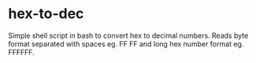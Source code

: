 # hex-to-dec
Simple shell script in bash to convert hex to decimal numbers. Reads byte format separated with spaces eg. FF FF and long hex number format eg. FFFFFF.
